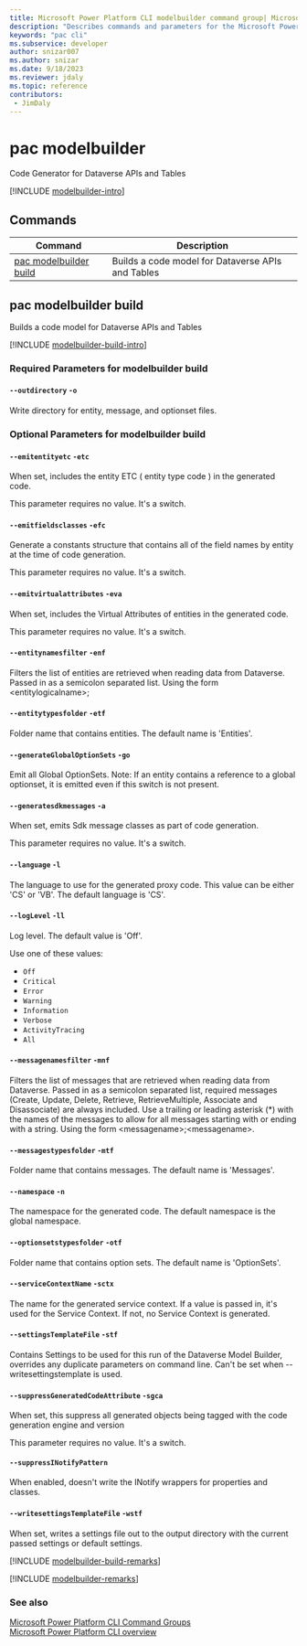 ```yaml
---
title: Microsoft Power Platform CLI modelbuilder command group| Microsoft Docs
description: "Describes commands and parameters for the Microsoft Power Platform CLI modelbuilder command group."
keywords: "pac cli"
ms.subservice: developer
author: snizar007
ms.author: snizar
ms.date: 9/18/2023
ms.reviewer: jdaly
ms.topic: reference
contributors: 
 - JimDaly
---
```

<!-- 
Do not edit this file. 
This file is generated by a program and any changes will be overwritten when this topic is re-generated.
Use the include files to add additional content to this topic.
-->
# pac modelbuilder

Code Generator for Dataverse APIs and Tables

[!INCLUDE [modelbuilder-intro](includes/modelbuilder-intro.md)]

## Commands

|Command|Description|
|---------|---------|
|[pac modelbuilder build](#pac-modelbuilder-build)|Builds a code model for Dataverse APIs and Tables|


## pac modelbuilder build

Builds a code model for Dataverse APIs and Tables

[!INCLUDE [modelbuilder-build-intro](includes/modelbuilder-build-intro.md)]


### Required Parameters for modelbuilder build

#### `--outdirectory` `-o`

Write directory for entity, message, and optionset files.


### Optional Parameters for modelbuilder build

#### `--emitentityetc` `-etc`

When set, includes the entity ETC ( entity type code ) in the generated code.

This parameter requires no value. It's a switch.

#### `--emitfieldsclasses` `-efc`

Generate a constants structure that contains all of the field names by entity at the time of code generation.

This parameter requires no value. It's a switch.

#### `--emitvirtualattributes` `-eva`

When set, includes the Virtual Attributes of entities in the generated code.

This parameter requires no value. It's a switch.

#### `--entitynamesfilter` `-enf`

Filters the list of entities are retrieved when reading data from Dataverse. Passed in as a semicolon separated list. Using the form \<entitylogicalname>;<entitylogicalname>

#### `--entitytypesfolder` `-etf`

Folder name that contains entities. The default name is 'Entities'.

#### `--generateGlobalOptionSets` `-go`

Emit all Global OptionSets. Note: If an entity contains a reference to a global optionset, it is emitted even if this switch is not present.

#### `--generatesdkmessages` `-a`

When set, emits Sdk message classes as part of code generation.

This parameter requires no value. It's a switch.

#### `--language` `-l`

The language to use for the generated proxy code. This value can be either 'CS' or 'VB'. The default language is 'CS'.

#### `--logLevel` `-ll`

Log level. The default value is 'Off'.

Use one of these values:

- `Off`
- `Critical`
- `Error`
- `Warning`
- `Information`
- `Verbose`
- `ActivityTracing`
- `All`

#### `--messagenamesfilter` `-mnf`

Filters the list of messages that are retrieved when reading data from Dataverse. Passed in as a semicolon separated list, required messages (Create, Update, Delete, Retrieve, RetrieveMultiple, Associate and Disassociate) are always included. Use a trailing or leading asterisk (*) with the names of the messages to allow for all messages starting with or ending with a string. Using the form \<messagename>;\<messagename>.

#### `--messagestypesfolder` `-mtf`

Folder name that contains messages. The default name is 'Messages'.

#### `--namespace` `-n`

The namespace for the generated code. The default namespace is the global namespace.

#### `--optionsetstypesfolder` `-otf`

Folder name that contains option sets. The default name is 'OptionSets'.

#### `--serviceContextName` `-sctx`

The name for the generated service context. If a value is passed in, it's used for the Service Context. If not, no Service Context is generated.

#### `--settingsTemplateFile` `-stf`

Contains Settings to be used for this run of the Dataverse Model Builder, overrides any duplicate parameters on command line. Can't be set when --writesettingstemplate is used.

#### `--suppressGeneratedCodeAttribute` `-sgca`

When set, this suppress all generated objects being tagged with the code generation engine and version

This parameter requires no value. It's a switch.

#### `--suppressINotifyPattern`

When enabled, doesn't write the INotify wrappers for properties and classes.

#### `--writesettingsTemplateFile` `-wstf`

When set, writes a settings file out to the output directory with the current passed settings or default settings.

[!INCLUDE [modelbuilder-build-remarks](includes/modelbuilder-build-remarks.md)]

[!INCLUDE [modelbuilder-remarks](includes/modelbuilder-remarks.md)]

### See also

[Microsoft Power Platform CLI Command Groups](index.md)<br />
[Microsoft Power Platform CLI overview](../introduction.md)